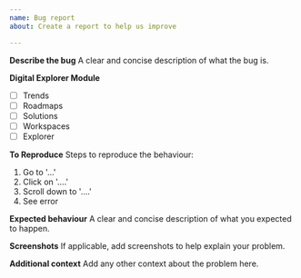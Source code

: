 ```yaml
---
name: Bug report
about: Create a report to help us improve

---
```


**Describe the bug**
A clear and concise description of what the bug is.

**Digital Explorer Module**

- [ ] Trends
- [ ] Roadmaps
- [ ] Solutions
- [ ] Workspaces
- [ ] Explorer

**To Reproduce**
Steps to reproduce the behaviour:
1. Go to '...'
2. Click on '....'
3. Scroll down to '....'
4. See error

**Expected behaviour**
A clear and concise description of what you expected to happen.

**Screenshots**
If applicable, add screenshots to help explain your problem.

**Additional context**
Add any other context about the problem here.
